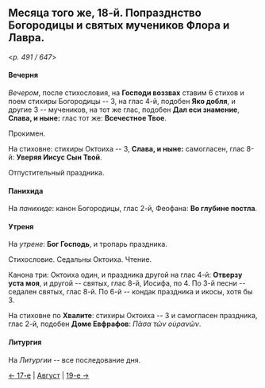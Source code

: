 
## Месяца того же, 18-й. Попразднство Богородицы и святых мучеников Флора и Лавра.

<*p. 491 / 647*>

#### Вечерня

*Вечером*, после стихословия, на **Господи воззвах** ставим 6 стихов и поем стихиры Богородицы -- 3, 
на глас 4-й, подобен **Яко добля**, и другие 3 -- мучеников, на тот же глас, подобен **Дал еси знамение**, 
**Слава, и ныне:** глас тот же: **Всечестное Твое**. 

Прокимен.

На стиховне: стихиры Октоиха -- 3, **Слава, и ныне:** самогласен, глас 8-й: **Уверяя Иисус Сын Твой**.

Отпустительный праздника.

#### Панихида

На *панихиде*: канон Богородицы, глас 2-й, Феофана: **Во глубине постла**.

#### Утреня

На *утрене*: **Бог Господь**, и тропарь праздника. 

Стихословие. Седальны Октоиха. Чтение.

Канона три: Октоиха один, и праздника другой на глас 4-й: **Отверзу уста моя**, 
и другой -- святых, глас 8-й, Иосифа, по 4. 
По 3-й песни -- седален святых, глас 8-й. 
По 6-й -- кондак праздника и икосы, хотя бы 3.

На стиховне по **Хвалите**: стихиры Октоиха -- 3 и самогласен праздника, глас 2-й, подобен **Доме Евфрафов**: 
*Πᾶσα τῶν οὐρανῶν*.
 
#### Литургия

На *Литургии* -- все последование дня.

[← 17-е](08_17_EUR.ru.md) | [Август](README.md#18-й) | [19-е →](08_19_EUR.ru.md)
